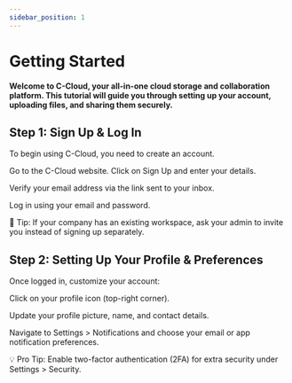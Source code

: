 ```yaml
---
sidebar_position: 1
---
```


# Getting Started

<!-- Add **Markdown or React** files to `src/pages` to create a **standalone page**:

- `src/pages/index.js` → `localhost:3000/`
- `src/pages/foo.md` → `localhost:3000/foo`
- `src/pages/foo/bar.js` → `localhost:3000/foo/bar` -->

<!-- ## Create your first React Page

Create a file at `src/pages/my-react-page.js`:

```jsx title="src/pages/my-react-page.js"
import React from "react";
import Layout from "@theme/Layout";

export default function MyReactPage() {
  return (
    <Layout>
      <h1>My React page</h1>
      <p>This is a React page</p>
    </Layout>
  );
}
```

A new page is now available at [http://localhost:3000/my-react-page](http://localhost:3000/my-react-page). -->

**Welcome to C-Cloud, your all-in-one cloud storage and collaboration platform. This tutorial will guide you through setting up your account, uploading files, and sharing them securely.**

## Step 1: Sign Up & Log In

To begin using C-Cloud, you need to create an account.

Go to the C-Cloud website. Click on Sign Up and enter your details.

Verify your email address via the link sent to your inbox.

Log in using your email and password.

🚀 Tip: If your company has an existing workspace, ask your admin to invite you instead of signing up separately.

<!-- ## Create your first Markdown Page

Create a file at `src/pages/my-markdown-page.md`:

```mdx title="src/pages/my-markdown-page.md"
# My Markdown page

This is a Markdown page
```

A new page is now available at [http://localhost:3000/my-markdown-page](http://localhost:3000/my-markdown-page). -->

## Step 2: Setting Up Your Profile & Preferences

Once logged in, customize your account:

Click on your profile icon (top-right corner).

Update your profile picture, name, and contact details.

Navigate to Settings > Notifications and choose your email or app notification preferences.

💡 Pro Tip: Enable two-factor authentication (2FA) for extra security under Settings > Security.
